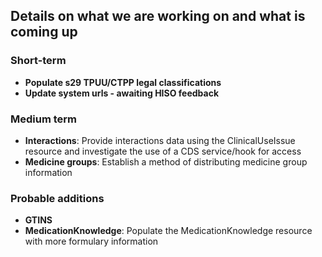 ## Details on what we are working on and what is coming up

### Short-term

- **Populate s29 TPUU/CTPP legal classifications**
- **Update system urls - awaiting HISO feedback**

### Medium term

- **Interactions**: Provide interactions data using the ClinicalUseIssue resource and investigate the use of a CDS service/hook for access
- **Medicine groups**: Establish a method of distributing medicine group information

### Probable additions

- **GTINS**
- **MedicationKnowledge**: Populate the MedicationKnowledge resource with more formulary information
